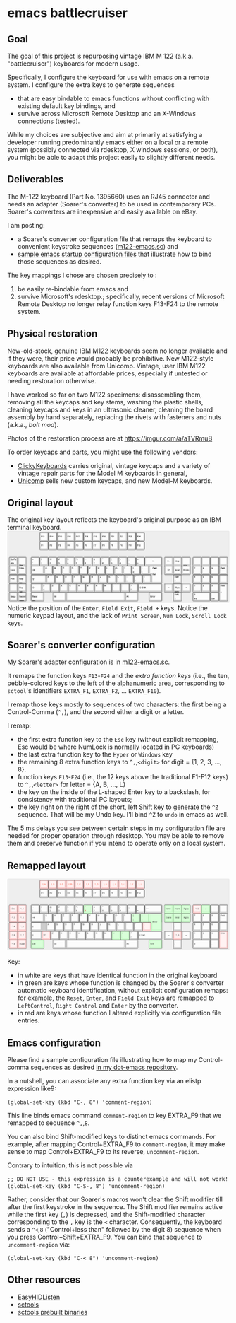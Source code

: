 # emacs battlecruiser

## Goal
The goal of this project is repurposing vintage IBM M 122 (a.k.a. "battlecruiser") keyboards for modern usage.

Specifically, I configure the keyboard for use with emacs on a remote system. 
I configure the extra keys to generate sequences 
* that are easy bindable to emacs functions without conflicting with existing default key bindings, and
* survive across Microsoft Remote Desktop and an X-Windows connections (tested).

While my choices are subjective and aim at primarily at satisfying a developer running predominantly emacs either on a local or a remote system 
(possibly connected via rdesktop, X windows sessions, or both), you might be able to adapt this project easily to slightly different needs.


## Deliverables

The M-122 keyboard (Part No. 1395660) uses an RJ45 connector and needs an adapter (Soarer's converter) to be used in contemporary PCs.
Soarer's converters are inexpensive and easily available on eBay.

I am posting: 
* a Soarer's converter configuration file that remaps the keyboard to convenient keystroke sequences 
  ([m122-emacs.sc](https://github.com/scarpazza/battlecruiser/blob/main/m122-emacs.sc)) and
* [sample emacs startup configuration files](https://github.com/scarpazza/dot-emacs/blob/main/.emacs.d/scarpaz-battlecruiser.el) 
  that illustrate how to bind those sequences as desired. 

The key mappings I chose are chosen precisely to :
1. be easily re-bindable from emacs and 
2. survive Microsoft's rdesktop.; specifically, recent versions of Microsoft Remote Desktop no longer relay function keys F13-F24 to the remote system.


## Physical restoration

New-old-stock, genuine IBM M122 keyboards seem no longer available and if they were, their price would probably be prohibitive.
New M122-style keyboards are also available from Unicomp.
Vintage, user IBM M122 keyboards are available at affordable prices, especially if untested or needing restoration otherwise.


I have worked so far on two M122 specimens: disassembling them, removing all the keycaps and key stems, washing the plastic shells, 
cleaning keycaps and keys in an ultrasonic cleaner, cleaning the board assembly by hand separately, replacing the rivets with fasteners and nuts (a.k.a., *bolt mod*).

Photos of the restoration process are at https://imgur.com/a/aTVRmuB

To order keycaps and parts, you might use the following vendors:
* [ClickyKeyboards](https://www.clickykeyboards.com/) carries original, vintage keycaps and
  a variety of vintage repair parts for the Model M keyboards in general,
* [Unicomp](https://www.pckeyboard.com/page/category/Buttons) sells new custom keycaps,
  and new Model-M keyboards.

## Original layout

The original key layout reflects the keyboard's original purpose as an IBM terminal keyboard.
![Original layout](https://github.com/scarpazza/battlecruiser/blob/main/M122-original-layout.png)
Notice the position of the `Enter`, `Field Exit`, `Field +` keys.
Notice the numeric keypad layout, and the lack of  `Print Screen`, `Num Lock`, `Scroll Lock` keys.


## Soarer's converter configuration

My Soarer's adapter configuration is in [m122-emacs.sc](https://github.com/scarpazza/battlecruiser/blob/main/m122-emacs.sc).

It remaps the function keys `F13`-`F24` and the *extra function keys* 
(i.e., the ten, pebble-colored keys to the left of the alphanumeric area, corresponding to `sctool`'s identifiers `EXTRA_F1`, `EXTRA_F2`, ... `EXTRA_F10`). 

I remap those keys mostly to sequences of two characters: the first being a Control-Comma (`^,`), and the second either a digit or a letter.

I remap:
* the first extra function key to the `Esc` key (without explicit remapping, Esc would be where NumLock is normally located in PC keyboards)
* the last extra function key to the `Hyper` or `Windows` key 
* the remaining 8 extra function keys to `^,`,`<digit>` for digit = {1, 2, 3, ..., 8}.
* function keys `F13`-`F24` (i.e., the 12 keys above the traditional F1-F12 keys) to `^,`,`<letter>` for letter = {A, B, ..., L}
* the key on the inside of the L-shaped Enter key to a backslash, for consistency with traditional PC layouts;
* the key right on the right of the short, left Shift key to generate the `^Z` sequence. 
  That will be my Undo key. I'll bind `^Z` to `undo` in emacs as well.

The 5 ms delays you see between certain steps in my configuration file are needed for proper operation through rdesktop.
You may be able to remove them and preserve function if you intend to operate only on a local system.


## Remapped layout

![emacs layout with changes](https://github.com/scarpazza/battlecruiser/blob/main/M122-emacs-layout-changes.png)
  
Key:
* in white are keys that have identical function in the original keyboard
* in green are keys whose function is changed by the Soarer's converter automatic keyboard identification, without explicit configuration remaps: 
  for example,  the `Reset`, `Enter`, and `Field Exit` keys are remapped to `LeftControl`, `Right Control` and `Enter` by the converter.
* in red are keys whose function I altered explicitly via configuration file entries.
  

  
## Emacs configuration

Please find a sample configuration file illustrating how to map my Control-comma sequences as desired [in my dot-emacs repository](https://github.com/scarpazza/dot-emacs/blob/main/.emacs.d/scarpaz-battlecruiser.el).

In a nutshell, you can associate any extra function key via an elistp expression like9:

    (global-set-key (kbd "C-, 8") 'comment-region)
    
This line binds emacs command `comment-region` to key EXTRA_F9 that we remapped to sequence `^,`,`8`.

You can also bind Shift-modified keys to distinct emacs commands.
For example, after mapping Control+EXTRA_F9 to `comment-region`, it may make sense to map Control+EXTRA_F9 to its reverse, `uncomment-region`.

Contrary to intuition, this is not possible via
 
    ;; DO NOT USE - this expression is a counterexample and will not work!
    (global-set-key (kbd "C-S-, 8") 'uncomment-region) 
    
Rather, consider that our Soarer's macros won't clear the Shift modifier till after the first keystroke in the sequence.
The Shift modifier remains active while the first key (`,`) is depressed, and the Shift-modified character corresponding to the `,` key is the `<` character.
Consequently, the keyboard sends a `^<`,`8` ("Control+less than" followed by the digit 8) sequence when you press Control+Shift+EXTRA_F9.
You can bind that sequence to `uncomment-region` via:

    (global-set-key (kbd "C-< 8") 'uncomment-region)  
    
    

## Other resources
* [EasyHIDListen](https://github.com/adamhb123/EasyHIDListen)
* [sctools](https://github.com/thentenaar/sctools)
* [sctools prebuilt binaries](https://geekhack.org/index.php?topic=17458.0)
 

